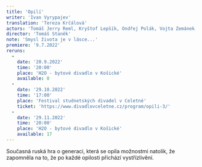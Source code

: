 ```yaml
---
title: 'Opilí'
writer: 'Ivan Vyrypajev'
translation: 'Tereza Krčálová'
actors: 'Tomáš Jerry Reml, Kryštof Lepšík, Ondřej Polák, Vojta Zemánek, Klára Fittnerová, Tereza Střihavková/Barbora Waschingerová, Klára Vaňkátová, Ondřej Kulhavý a Václav Šamárek'
director: 'Tomáš Staněk'
note: 'Smysl života je v lásce...'
premiere: '9.7.2022'
reruns:
  -
    date: '20.9.2022'
    time: '20:00'
    place: 'H2O - bytové divadlo v Košické'
    available: 0
  -  
    date: '29.10.2022'
    time: '17:00'
    place: 'Festival studnetských divadel v Celetné'
    ticket: 'https://www.divadlovceletne.cz/program/opili-3/'
  - 
    date: '29.11.2022'
    time: '20:00'
    place: 'H2O - bytové divadlo v Košické'
    available: 17
---    
```

Současná ruská hra o generaci, která se opila možnostmi natolik, že zapomněla na to, že po každé opilosti přichází vystřízlivění.
